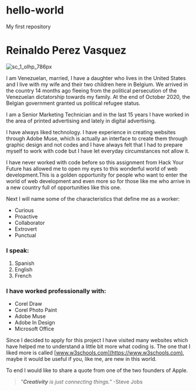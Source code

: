 # hello-world
My first repository
# Reinaldo Perez Vasquez

![sc_1_olhp_786px](https://user-images.githubusercontent.com/74242999/102019851-038dec00-3d76-11eb-84e5-b143574429c8.jpg)



I am Venezuelan, married, I have a daughter who lives in the United States and I live with my wife and their two children here in Belgium. We arrived in the country 14 months ago fleeing from the political persecution of the Venezuelan dictatorship towards my family. At the end of October 2020, the Belgian government granted us political refugee status.

I am a Senior Marketing Technician and in the last 15 years I have worked in the area of printed advertising and lately in digital advertising. 

I have always liked technology. I have experience in creating websites through Adobe Muse, which is actually an interface to create them through graphic design and not codes and I have always felt that I had to prepare myself to work with code but I have let everyday circumstances not allow it.

I have never worked with code before so this assignment from Hack Your Future has allowed me to open my eyes to this wonderful world of web development.This is a golden opportunity for people who want to enter the world of web development and even more so for those like me who arrive in a new country full of opportunities like this one.

Next I will name some of the characteristics that define me as a worker:
* Curious
* Proactive
* Collaborator
* Extrovert
* Punctual

### I speak:

1. Spanish
2. English
3. French

### I have worked professionally with:

* Corel Draw
* Corel Photo Paint
* Adobe Muse
* Adobe In Design
* Microsoft Office

Since I decided to apply for this project I have visited many websites which have helped me to understand a little bit more what coding is. The one that I liked more is called [www.w3schools.com](https://www.w3schools.com), maybe it would be useful if you, like me, are new in this world.

To end I would like to share a quote from one of the two founders of Apple.

>*"**Creativity** is just connecting things."*
-Steve Jobs
